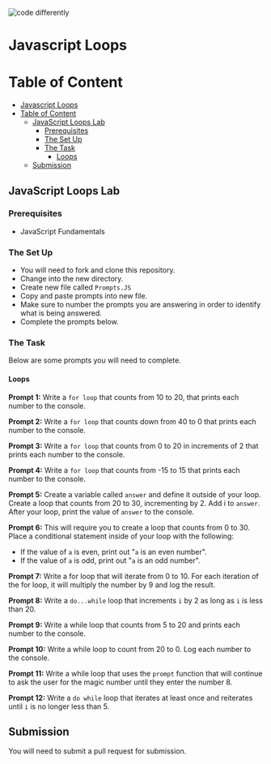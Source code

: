 ![code differently](https://user-images.githubusercontent.com/54545904/91590200-f82ec600-e928-11ea-9433-eea450388abf.png)

# Javascript Loops

# Table of Content
- [Javascript Loops](#javascript-loops)
- [Table of Content](#table-of-content)
  - [JavaScript Loops Lab](#javascript-loops-lab)
    - [Prerequisites](#prerequisites)
    - [The Set Up](#the-set-up)
    - [The Task](#the-task)
      - [Loops](#loops)
  - [Submission](#submission)
      
  
## JavaScript Loops Lab

### Prerequisites
* JavaScript Fundamentals

### The Set Up
- You will need to fork and clone this repository.
- Change into the new directory.
- Create new file called `Prompts.JS`
- Copy and paste prompts into new file.
- Make sure to number the prompts you are answering in order to identify what is being answered.
- Complete the prompts below.

### The Task
Below are some prompts you will need to complete.

#### Loops
**Prompt 1:** Write a `for loop` that counts from 10 to 20, that prints each number to the console.

**Prompt 2:** Write a `for loop` that counts down from 40 to 0 that prints each number to the console.

**Prompt 3:**  Write a `for loop` that counts from 0 to 20 in increments of 2 that prints each number to the console.

**Prompt 4:** Write a `for loop` that counts from -15 to 15 that prints each number to the console.

**Prompt 5:** Create a variable called `answer` and define it outside of your loop. Create a loop that counts from 20 to 30, incrementing by 2. Add i to `answer`. After your loop, print the value of `answer` to the console.

**Prompt 6:** This will require you to create a loop that counts from 0 to 30. Place a conditional statement inside of your loop with the following: 
- If the value of `a` is even, print out "`a` is an even number".
- If the value of `a` is odd, print out "`a` is an odd number".

**Prompt 7:** Write a for loop that will iterate from 0 to 10. For each iteration of the for loop, it will multiply the number by 9 and log the result.

**Prompt 8:** Write a `do...while` loop that increments `i` by 2 as long as `i` is less than 20.

**Prompt 9:** Write a while loop that counts from 5 to 20 and prints each number to the console.

**Prompt 10:** Write a while loop to count from 20 to 0. Log each number to the console.

**Prompt 11:** Write a while loop that uses the `prompt` function that will continue to ask the user for the magic number until they enter the number 8.

**Prompt 12:** Write a `do while` loop that iterates at least once and reiterates until `i` is no longer less than 5.


 

## Submission
You will need to submit a pull request for submission.